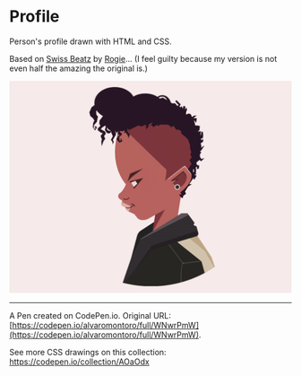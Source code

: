 # Profile

Person's profile drawn with HTML and CSS.

Based on [Swiss Beatz](https://dribbble.com/shots/13989550-Swiss-Beatz) by [Rogie](https://dribbble.com/rogie)... (I feel guilty because my version is not even half the amazing the original is.)

![Cartoon of person's profile](https://github.com/alvaromontoro/CSS-Illustrations/blob/master/illustrations/people/profile/profile.png?raw=true)

---

A Pen created on CodePen.io. Original URL: [https://codepen.io/alvaromontoro/full/WNwrPmW](https://codepen.io/alvaromontoro/full/WNwrPmW).

See more CSS drawings on this collection: https://codepen.io/collection/AOaOdx
